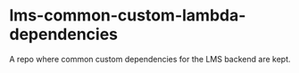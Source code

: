 # lms-common-custom-lambda-dependencies
A repo where common custom dependencies for the LMS backend are kept.
